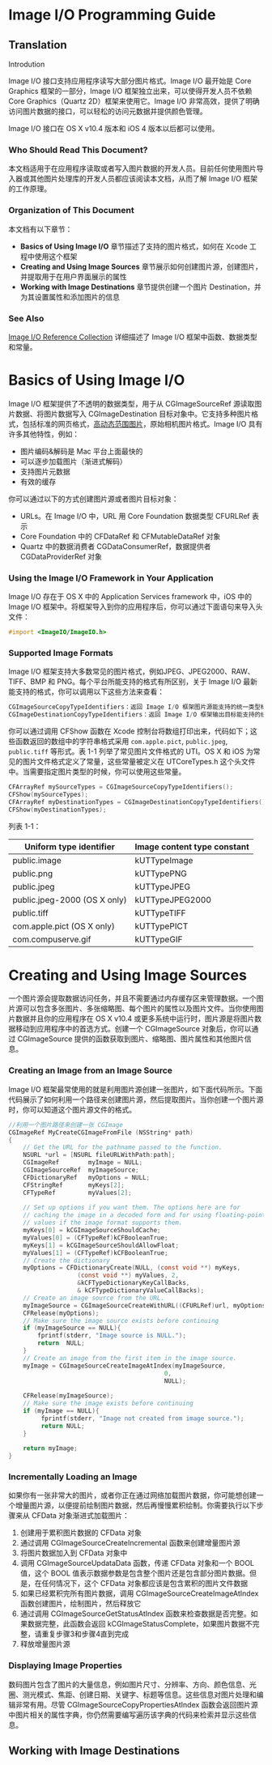 # Image I/O Programming Guide

## Translation

Introdution

Image I/O 接口支持应用程序读写大部分图片格式。Image I/O 最开始是 Core Graphics 框架的一部分，Image I/O 框架独立出来，可以使得开发人员不依赖 Core Graphics（Quartz 2D）框架来使用它。Image I/O 非常高效，提供了明确访问图片数据的接口，可以轻松的访问元数据并提供颜色管理。

Image I/O 接口在 OS X v10.4 版本和 iOS 4 版本以后都可以使用。

### Who Should Read This Document?

本文档适用于在应用程序读取或者写入图片数据的开发人员。目前任何使用图片导入器或其他图片处理库的开发人员都应该阅读本文档，从而了解 Image I/O 框架的工作原理。

### Organization of This Document

本文档有以下章节：

* **Basics of Using Image I/O** 章节描述了支持的图片格式，如何在 Xcode 工程中使用这个框架
* **Creating and Using Image Sources** 章节展示如何创建图片源，创建图片，并提取用于在用户界面展示的属性
* **Working with Image Destinations** 章节提供创建一个图片 Destination，并为其设置属性和添加图片的信息

### See Also

[Image I/O Reference Collection](https://developer.apple.com/documentation/imageio) 详细描述了 Image I/O 框架中函数、数据类型和常量。

# Basics of Using Image I/O

Image I/O 框架提供了不透明的数据类型，用于从 CGImageSourceRef 源读取图片数据、将图片数据写入 CGImageDestination 目标对象中。它支持多种图片格式，包括标准的网页格式，<u>高动态范围图片</u>，原始相机图片格式。Image I/O 具有许多其他特性，例如：

* 图片编码&解码是 Mac 平台上面最快的
* 可以逐步加载图片（渐进式解码）
* 支持图片元数据
* 有效的缓存

你可以通过以下的方式创建图片源或者图片目标对象：

* URLs。在 Image I/O 中，URL 用 Core Foundation 数据类型 CFURLRef 表示
* Core Foundation 中的 CFDataRef 和 CFMutableDataRef 对象
* Quartz 中的数据消费者 CGDataConsumerRef，数据提供者 CGDataProviderRef 对象

### Using the Image I/O Framework in Your Application

Image I/O 存在于 OS X 中的 Application Services framework 中，iOS 中的 Image I/O 框架中。将框架导入到你的应用程序后，你可以通过下面语句来导入头文件：

```objective-c
#import <ImageIO/ImageIO.h>
```

### Supported Image Formats

Image I/O 框架支持大多数常见的图片格式，例如JPEG、JPEG2000、RAW、TIFF、BMP 和 PNG。每个平台所能支持的格式有所区别，关于 Image I/O 最新能支持的格式，你可以调用以下这些方法来查看：

```objective-c
CGImageSourceCopyTypeIdentifiers：返回 Image I/O 框架图片源能支持的统一类型标识符（UTIs）数组；
CGImageDestinationCopyTypeIdentifiers：返回 Image I/O 框架输出目标能支持的统一类型标识符(UTIs)数组
```

你可以通过调用 CFShow 函数在 Xcode 控制台将数组打印出来，代码如下；这些函数返回的数组中的字符串格式采用 `com.apple.pict`, `public.jpeg`, `public.tiff` 等形式。表 1-1 列举了常见图片文件格式的 UTI。OS X 和 iOS 为常见的图片文件格式定义了常量，这些常量被定义在 UTCoreTypes.h 这个头文件中。当需要指定图片类型的时候，你可以使用这些常量。

```objective-c
CFArrayRef mySourceTypes = CGImageSourceCopyTypeIdentifiers();
CFShow(mySourceTypes);
CFArrayRef myDestinationTypes = CGImageDestinationCopyTypeIdentifiers();
CFShow(myDestinationTypes);
```

列表 1-1：

| Uniform type identifier      | Image content type constant |
| ---------------------------- | --------------------------- |
| public.image                 | kUTTypeImage                |
| public.png                   | kUTTypePNG                  |
| public.jpeg                  | kUTTypeJPEG                 |
| public.jpeg-2000 (OS X only) | kUTTypeJPEG2000             |
| public.tiff                  | kUTTypeTIFF                 |
| com.apple.pict (OS X only)   | kUTTypePICT                 |
| com.compuserve.gif           | kUTTypeGIF                  |

# Creating and Using Image Sources

一个图片源会提取数据访问任务，并且不需要通过内存缓存区来管理数据。一个图片源可以包含多张图片、多张缩略图、每个图片的属性以及图片文件。当你使用图片数据并且你的应用程序在 OS X v10.4 或更多系统中运行时，图片源是将图片数据移动到应用程序中的首选方式。创建一个 CGImageSource 对象后，你可以通过 CGImageSource 提供的函数获取到图片、缩略图、图片属性和其他图片信息。

### Creating an Image from an Image Source

Image I/O 框架最常使用的就是利用图片源创建一张图片，如下面代码所示。下面代码展示了如何利用一个路径来创建图片源，然后提取图片。当你创建一个图片源时，你可以知道这个图片源文件的格式。

```objective-c
//利用一个图片路径来创建一张 CGImage
CGImageRef MyCreateCGImageFromFile (NSString* path)
{
    // Get the URL for the pathname passed to the function.
    NSURL *url = [NSURL fileURLWithPath:path];
    CGImageRef        myImage = NULL;
    CGImageSourceRef  myImageSource;
    CFDictionaryRef   myOptions = NULL;
    CFStringRef       myKeys[2];
    CFTypeRef         myValues[2];
 
    // Set up options if you want them. The options here are for
    // caching the image in a decoded form and for using floating-point
    // values if the image format supports them.
    myKeys[0] = kCGImageSourceShouldCache;
    myValues[0] = (CFTypeRef)kCFBooleanTrue;
    myKeys[1] = kCGImageSourceShouldAllowFloat;
    myValues[1] = (CFTypeRef)kCFBooleanTrue;
    // Create the dictionary
    myOptions = CFDictionaryCreate(NULL, (const void **) myKeys,
                   (const void **) myValues, 2,
                   &kCFTypeDictionaryKeyCallBacks,
                   & kCFTypeDictionaryValueCallBacks);
    // Create an image source from the URL.
    myImageSource = CGImageSourceCreateWithURL((CFURLRef)url, myOptions);
    CFRelease(myOptions);
    // Make sure the image source exists before continuing
    if (myImageSource == NULL){
        fprintf(stderr, "Image source is NULL.");
        return  NULL;
    }
    // Create an image from the first item in the image source.
    myImage = CGImageSourceCreateImageAtIndex(myImageSource,
                                           0,
                                           NULL);
 
    CFRelease(myImageSource);
    // Make sure the image exists before continuing
    if (myImage == NULL){
         fprintf(stderr, "Image not created from image source.");
         return NULL;
    }
 
    return myImage;
}

```

### Incrementally Loading an Image

如果你有一张非常大的图片，或者你正在通过网络加载图片数据，你可能想创建一个增量图片源，以便提前绘制图片数据，然后再慢慢累积绘制。你需要执行以下步骤来从 CFData 对象渐进式加载图片：

1. 创建用于累积图片数据的 CFData 对象
2. 通过调用 CGImageSourceCreateIncremental 函数来创建增量图片源
3. 将图片数据加入到 CFData 对象中
4. 调用 CGImageSourceUpdataData 函数，传递 CFData 对象和一个 BOOL 值，这个 BOOL 值表示数据参数是包含整个图片还是包含部分图片数据。但是，在任何情况下，这个 CFData 对象都应该是包含累积的图片文件数据
5. 如果已经累积完所有图片数据，调用 CGImageSourceCreateImageAtIndex 函数创建图片，绘制图片，然后释放它
6. 通过调用 CGImageSourceGetStatusAtIndex 函数来检查数据是否完整。如果数据完整，此函数会返回 kCGImageStatusComplete，如果图片数据不完整，请重复步骤3和步骤4直到完成
7. 释放增量图片源

### Displaying Image Properties

数码图片包含了图片的大量信息，例如图片尺寸、分辨率、方向、颜色信息、光圈、测光模式、焦距、创建日期、关键字、标题等信息。这些信息对图片处理和编辑非常有用。尽管 CGImageSourceCopyPropertiesAtIndex 函数会返回图片源中图片相关的属性字典，你仍然需要编写遍历该字典的代码来检索并显示这些信息。

## Working with Image Destinations











